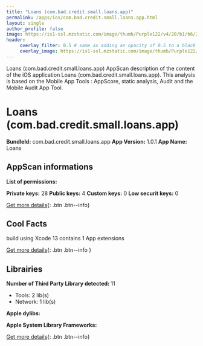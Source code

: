 ```yaml
---
title: "Loans (com.bad.credit.small.loans.app)"
permalink: /apps/ios/com.bad.credit.small.loans.app.html
layout: single
author_profile: false
image: https://is1-ssl.mzstatic.com/image/thumb/Purple122/v4/20/b1/b6/20b1b65a-7c0b-a1ec-d360-d1496c112fd6/AppIcon-0-0-1x_U007emarketing-0-0-0-7-0-0-sRGB-0-0-0-GLES2_U002c0-512MB-85-220-0-0.png/512x512bb.jpg
header: 
     overlay_filter: 0.5 # same as adding an opacity of 0.5 to a black background
     overlay_image: https://is1-ssl.mzstatic.com/image/thumb/Purple122/v4/20/b1/b6/20b1b65a-7c0b-a1ec-d360-d1496c112fd6/AppIcon-0-0-1x_U007emarketing-0-0-0-7-0-0-sRGB-0-0-0-GLES2_U002c0-512MB-85-220-0-0.png/512x512bb.jpg
---
```

Loans (com.bad.credit.small.loans.app) AppScan description of the content of the iOS application Loans (com.bad.credit.small.loans.app). This analysis is based on the Mobile App Tools : AppScore, static analysis, Audit and the Mobile Audit App Tool.

# Loans (com.bad.credit.small.loans.app)

**BundleId:** com.bad.credit.small.loans.app
**App Version:** 1.0.1
**App Name:** Loans


## AppScan informations 

**List of permissions:** 
  
  
**Private keys:** 28
**Public keys:** 4
**Custom keys:** 0
**Low securit keys:** 0
  
[Get more details](/pricing.html){: .btn .btn--info}

## Cool Facts

build using Xcode 13
contains 1 App extensions
  
[Get more details](/pricing.html){: .btn .btn--info }

## Librairies 
**Number of Third Party Library detected:** 11
- Tools: 2 lib(s)
- Network: 1 lib(s)


**Apple dylibs:**


**Apple System Library Frameworks:**


  
[Get more details](/pricing.html){: .btn .btn--info}

